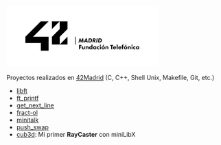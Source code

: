 ![42Madrid](https://github.com/ivanoriola/42/blob/5e158c4529e7a1a53435cfac0ce9b08c21ffa173/logo%2042Madrid.png)

Proyectos realizados en [42Madrid](https://www.42madrid.com/) (C, C++, Shell Unix, Makefile, Git, etc.)
* [libft](https://github.com/ivanoriola/42/tree/main/libft)
* [ft_printf](https://github.com/ivanoriola/42/tree/main/ft_printf)
* [get_next_line](https://github.com/ivanoriola/42/tree/main/get_next_line)
* [fract-ol](https://github.com/ivanoriola/42/tree/main/fract-ol)
* [minitalk](https://github.com/ivanoriola/42/tree/main/minitalk)
* [push_swap](https://github.com/ivanoriola/42/tree/main/push_swap)
* [cub3d](https://github.com/ivanoriola/42/tree/main/cub3d): Mi primer **RayCaster** con miniLibX
